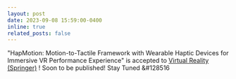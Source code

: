 ```yaml
---
layout: post
date: 2023-09-08 15:59:00-0400
inline: true
related_posts: false
---
```


"HapMotion: Motion-to-Tactile Framework with Wearable Haptic Devices for Immersive VR Performance Experience" is accepted to <a href="https://www.springer.com/journal/10055"> Virtual Reality (Springer)</a> ! Soon to be published! Stay Tuned &#128516
